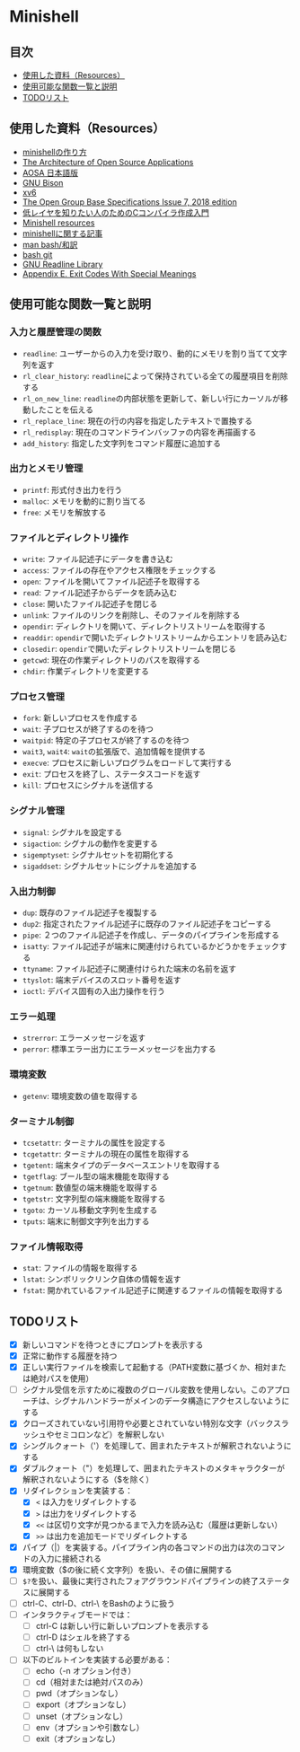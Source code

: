 # Minishell

## 目次
- [使用した資料（Resources）](#使用した資料resources)
- [使用可能な関数一覧と説明](#使用可能な関数一覧と説明)
- [TODOリスト](#todoリスト)

## 使用した資料（Resources）
- [minishellの作り方](https://usatie.notion.site/minishell-29921d3ea13447ad897349acd5733d5e#2ebba0b5890641898a16957b69e50f1f)
- [The Architecture of Open Source Applications](https://aosabook.org/en/index.html)
- [AOSA 日本語版](https://m-takagi.github.io/aosa-ja/aosa.pdf)
- [GNU Bison](https://www.gnu.org/software/bison/manual/bison.html)
- [xv6](https://github.com/mit-pdos/xv6-public/tree/master)
- [The Open Group Base Specifications Issue 7, 2018 edition](https://pubs.opengroup.org/onlinepubs/9699919799/utilities/V3_chap02.html)
- [低レイヤを知りたい人のためのCコンパイラ作成入門](https://www.sigbus.info/compilerbook)
- [Minishell resources](https://minishell.simple.ink/)
- [minishellに関する記事](https://velog-io.translate.goog/@chez_bono/Minishell?_x_tr_sl=auto&_x_tr_tl=ja&_x_tr_hl=en-US&_x_tr_pto=wapp)
- [man bash/和訳](https://ja.manpages.org/bash)
- [bash git](https://git.savannah.gnu.org/cgit/bash.git/)
- [GNU Readline Library](https://tiswww.cwru.edu/php/chet/readline/readline.html)
- [Appendix E. Exit Codes With Special Meanings](https://tldp.org/LDP/abs/html/exitcodes.html#EXITCODESREF)
## 使用可能な関数一覧と説明

### 入力と履歴管理の関数
- `readline`: ユーザーからの入力を受け取り、動的にメモリを割り当てて文字列を返す
- `rl_clear_history`: `readline`によって保持されている全ての履歴項目を削除する
- `rl_on_new_line`: `readline`の内部状態を更新して、新しい行にカーソルが移動したことを伝える
- `rl_replace_line`: 現在の行の内容を指定したテキストで置換する
- `rl_redisplay`: 現在のコマンドラインバッファの内容を再描画する
- `add_history`: 指定した文字列をコマンド履歴に追加する

### 出力とメモリ管理
- `printf`: 形式付き出力を行う
- `malloc`: メモリを動的に割り当てる
- `free`: メモリを解放する

### ファイルとディレクトリ操作
- `write`: ファイル記述子にデータを書き込む
- `access`: ファイルの存在やアクセス権限をチェックする
- `open`: ファイルを開いてファイル記述子を取得する
- `read`: ファイル記述子からデータを読み込む
- `close`: 開いたファイル記述子を閉じる
- `unlink`: ファイルのリンクを削除し、そのファイルを削除する
- `opendir`: ディレクトリを開いて、ディレクトリストリームを取得する
- `readdir`: `opendir`で開いたディレクトリストリームからエントリを読み込む
- `closedir`: `opendir`で開いたディレクトリストリームを閉じる
- `getcwd`: 現在の作業ディレクトリのパスを取得する
- `chdir`: 作業ディレクトリを変更する

### プロセス管理
- `fork`: 新しいプロセスを作成する
- `wait`: 子プロセスが終了するのを待つ
- `waitpid`: 特定の子プロセスが終了するのを待つ
- `wait3`, `wait4`: `wait`の拡張版で、追加情報を提供する
- `execve`: プロセスに新しいプログラムをロードして実行する
- `exit`: プロセスを終了し、ステータスコードを返す
- `kill`: プロセスにシグナルを送信する

### シグナル管理
- `signal`: シグナルを設定する
- `sigaction`: シグナルの動作を変更する
- `sigemptyset`: シグナルセットを初期化する
- `sigaddset`: シグナルセットにシグナルを追加する

### 入出力制御
- `dup`: 既存のファイル記述子を複製する
- `dup2`: 指定されたファイル記述子に既存のファイル記述子をコピーする
- `pipe`: ２つのファイル記述子を作成し、データのパイプラインを形成する
- `isatty`: ファイル記述子が端末に関連付けられているかどうかをチェックする
- `ttyname`: ファイル記述子に関連付けられた端末の名前を返す
- `ttyslot`: 端末デバイスのスロット番号を返す
- `ioctl`: デバイス固有の入出力操作を行う

### エラー処理
- `strerror`: エラーメッセージを返す
- `perror`: 標準エラー出力にエラーメッセージを出力する

### 環境変数
- `getenv`: 環境変数の値を取得する

### ターミナル制御
- `tcsetattr`: ターミナルの属性を設定する
- `tcgetattr`: ターミナルの現在の属性を取得する
- `tgetent`: 端末タイプのデータベースエントリを取得する
- `tgetflag`: ブール型の端末機能を取得する
- `tgetnum`: 数値型の端末機能を取得する
- `tgetstr`: 文字列型の端末機能を取得する
- `tgoto`: カーソル移動文字列を生成する
- `tputs`: 端末に制御文字列を出力する

### ファイル情報取得
- `stat`: ファイルの情報を取得する
- `lstat`: シンボリックリンク自体の情報を返す
- `fstat`: 開かれているファイル記述子に関連するファイルの情報を取得する

## TODOリスト
- [x] 新しいコマンドを待つときにプロンプトを表示する
- [x] 正常に動作する履歴を持つ
- [x] 正しい実行ファイルを検索して起動する（PATH変数に基づくか、相対または絶対パスを使用）
- [ ] シグナル受信を示すために複数のグローバル変数を使用しない。このアプローチは、シグナルハンドラーがメインのデータ構造にアクセスしないようにする
- [x] クローズされていない引用符や必要とされていない特別な文字（バックスラッシュやセミコロンなど）を解釈しない
- [x] シングルクォート（'）を処理して、囲まれたテキストが解釈されないようにする
- [x] ダブルクォート（"）を処理して、囲まれたテキストのメタキャラクターが解釈されないようにする（$を除く）
- [x] リダイレクションを実装する：
    - [x] `<` は入力をリダイレクトする
    - [x] `>` は出力をリダイレクトする
    - [x] `<<` は区切り文字が見つかるまで入力を読み込む（履歴は更新しない）
    - [x] `>>` は出力を追加モードでリダイレクトする
- [x] パイプ（|）を実装する。パイプライン内の各コマンドの出力は次のコマンドの入力に接続される
- [x] 環境変数（$の後に続く文字列）を扱い、その値に展開する
- [ ] `$?`を扱い、最後に実行されたフォアグラウンドパイプラインの終了ステータスに展開する
- [ ] ctrl-C、ctrl-D、ctrl-\ をBashのように扱う
- [ ] インタラクティブモードでは：
    - [ ] ctrl-C は新しい行に新しいプロンプトを表示する
    - [ ] ctrl-D はシェルを終了する
    - [ ] ctrl-\ は何もしない
- [ ] 以下のビルトインを実装する必要がある：
    - [ ] echo（-n オプション付き）
    - [ ] cd（相対または絶対パスのみ）
    - [ ] pwd（オプションなし）
    - [ ] export（オプションなし）
    - [ ] unset（オプションなし）
    - [ ] env（オプションや引数なし）
    - [ ] exit（オプションなし）
